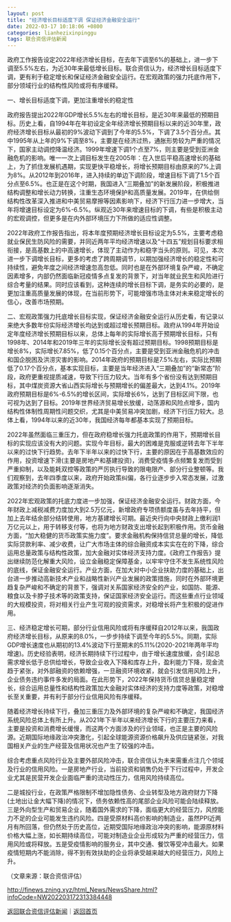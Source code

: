 ```yaml
---
layout: post
title: "经济增长目标适度下调 保证经济金融安全运行"
date: 2022-03-17 10:18:06 +0800
categories: lianhezixinpinggu
tags: 联合资信评估新闻
---
```

<p>政府工作报告设定2022年经济增长目标，在去年下调至6%的基础上，进一步下调至5.5%左右，为近30年来最低增长目标。联合资信认为，经济增长目标适度下调，更有利于稳定增长和保证经济金融安全运行。在宏观政策的强力托底作用下，部分领域行业的结构性风险或将有序缓释。</p>
 <p>一、增长目标适度下调，更加注重增长的稳定性</p>
 <p>政府报告提出2022年GDP增长5.5%左右的增长目标，是近30年来最低的预期目标。历史上看，自1994年在年初设定全年经济增长预期目标以来的近30年里，政府经济增长目标从最初的9%波动下调到了今年的5.5%，下调了3.5个百分点。其中1995年从上年的9%下调至8%，主要是在经济过热，通胀形势较为严重的情况下，国家主动调控降温经济。1999年增速下调1个点至7%，则主要是受到亚洲金融危机的影响。唯一一次上调目标发生在2005年：在入世后平稳高速增长的基础上，为了抓住发展机遇期，实现更快平稳增长，将增长预期目标由原来的7%上调为8%。从2012年到2016年，进入持续的单边下调阶段，增速目标下调了1.5个百分点至6.5%。也正是在这个时期，我国进入“三期叠加”的新发展阶段，积极推进结构调整和增长动力转换，注重生态环境保护和高质量发展。2019年，在供给侧结构性改革深入推进和中美贸易摩擦等因素影响下，经济下行压力进一步增大，当年将增速目标设定为6%-6.5%。纵观近30年来增速目标的下调，有些是积极主动的宏观调控，但更多是在内外部环境压力下所做的适应性调整。</p>
 <p>2022年政府工作报告指出，将本年度预期经济增长目标设定为5.5%，主要考虑稳就业保民生防风险的需要，并同近两年平均经济增速以及“十四五”规划目标要求相衔接，是高基数上的中高速增长，体现了主动作为和稳字当头的原则。可见，本次进一步下调增长目标，更多的考虑了跨周期调节，以期加强经济增长的稳定性和可持续性，避免年度之间经济增速忽高忽低。同时也是在外部环境复杂严峻，不确定因素增多，内部仍然面临新冠疫情多点复发的背景下，对当年就业民生和风险进行综合考量的结果。同时应该看到，这种连续的增长目标下调，是务实的必要的，是更加注重高质量发展的体现，在当前形势下，可能增强市场主体对未来稳定增长的信心，改善市场预期。</p>
 <p>二、宏观政策强力托底增长目标实现，保证经济金融安全运行从历史看，有记录以来绝大多数年份实际经济增长均达到或超过增长预期目标。政府从1994年开始设定年度经济增长预期目标以来，总体上每年的实际增长高于预期增长目标，只有1998年、2014年和2019年三年的实际增长没有超过预期目标。1998预期目标是增长8%，实际增长7.85%，低了0.15个百分点，主要是受到亚洲金融危机的冲击和国企脱困及洪涝灾害的影响。2014年政府的预期目标是7.5%左右，实际比预期低了0.17个百分点，基本实现目标，主要是当年经济进入“三期叠加”的“新常态”阶段，政府更重视提质减速，导致下行压力较大。当年有多个省份没有达到预期目标，其中煤炭资源大省山西实际增长与预期增长的偏差最大，达到4.1%。2019年政府预期目标是6%-6.5%的增长区间，实际增长6%，达到了目标区间下限，也可视为达到了目标。2019年世界经济贸易增长放缓，动荡源和风险点增多，国内结构性体制性周期性问题交织，尤其是中美贸易冲突加剧，经济下行压力较大。总体上看，1994年以来的近30年，我国经济每年都基本实现了预期目标。</p>
 <p>2022年虽然面临三重压力，但在政府稳增长强力托底政策的作用下，预期增长目标的实现应该没有大的问题。实现今年目标，最大的困难是克服或逆转去年下半年以来的过快下行趋势。去年下半年以来的过快下行，主要的原因在于高基数效应的作用，投资增速下滑(主要是房地产和基建投资)，消费受疫情多点频繁复发而受到严重抑制，以及能耗双控等政策的严厉执行导致的限电限产、部分行业整顿等。我们观察到，去年四季度以来，政府开始政策纠偏，各行业逐步步入常态发展，过激政策对经济的负面影响逐渐消失。</p>
 <p>2022年宏观政策的托底力度进一步加强，保证经济金融安全运行。财政方面，今年财政上减税减费力度加大到2.5万亿元，新增政府专项债额度虽与去年持平，但加上去年结余部分结转使用，地方基建增长可期。最近央行向中央财政上缴利润1万亿元以上，用于转移支付等，也将为地方财政支出增长起到积极作用。货币金融方面，“加大稳健的货币政策实施力度”。要求金融机构保持信贷总量的增长，降低实际贷款利率、减少收费，让广大市场主体的综合融资成本实实在在的下降，综合运用总量政策与结构性政策，加大金融对实体经济支持力度。《政府工作报告》提出继续防范化解重大风险，设立金融稳定保障基金，以牢牢守住不发生系统性风险的底线，保证金融安全运行。产业方面，在加大对中小企业扶助力度的基础上，出台进一步推动高新技术产业和战略性新兴产业发展的政策措施，同时在外部环境更趋复杂严峻和不确定的背景下，强调对关系国家经济安全的产业，如国防、能源、粮食以及卡脖子技术等的政策支持，保证国家经济安全运行。而这些重点行业领域的大规模投资，将对相关行业产生可观的投资需求，对稳增长将产生积极的促进作用。</p>
 <p>三、经济稳定增长可期，部分行业信用风险或将有序缓释自2012年以来，我国政府经济增长目标，从原来的8.0%，一步步持续下调至今年的5.5%。同期，实际GDP增长速度也从期初的13.4%波动下行至期末的5.11%(2020-2021年两年平均增速)。历史经验表明，经济长期持续下行过程中，由于增长速度放缓，会引起总需求增长低于总供给增长，导致企业收入下降和库存上升，盈利能力下降，现金流趋于紧张，对外部融资的依赖增强，一旦融资环境收紧，就会引发信用风险上升，企业债务违约事件多发的局面。在此形势下，2022年保持货币信贷总量稳定增长，综合运用总量性和结构性政策加大金融对实体经济的支持力度等政策，对稳增长至关重要，并有利于部分行业信用风险有序缓释。</p>
 <p>随着经济增长持续下行，叠加三重压力及外部环境的复杂严峻和不确定，我国经济系统风险总体上有所上升。从2021年下半年以来经济增长下行的主要压力来看，主要是投资和消费增长缓慢，而这两个方面涉及的行业领域，也正是主要的风险源。近期国际地缘政治冲突激化，引起全球能源资源价格飙升及供应链紧张，对我国相关产业的生产经营及信用状况也产生了较强的冲击。</p>
 <p>综合考虑重点风险行业及主要外部风险冲击，联合资信认为未来需重点注几个领域及行业的信用风险。一是房地产行业，当前投资和销售仍处于下行过程中，开发企业尤其是民营开发企业面临严重的流动性压力，信用风险持续高位。</p>
 <p>二是城投行业，在政策严格限制不增加隐性债务、企业转型及地方政府财力下降(土地出让金大幅下降)的情况下，债务依赖性高的尾部企业风险可能会陆续释放。三是外向型生产和贸易企业，随着国外需求的下降，面临更大的经营压力，风控能力不足的企业可能发生违约风险。四是受原材料高价影响的制造业，虽然PPI近两月有所回落，但仍然处于历史高位，近期受国际地缘政治冲突的影响，能源原材料价格大幅上涨，如长期持续高位，可能对制造业企业形成较为严重的经营压力，信用风险或将释放。五是受疫情影响的服务业，其中交通、餐饮等受冲击最大。如果疫情短期内不能消除，得不到有效扶助的企业将承受越来越大的经营压力，风险上升。</p><p class="em_media">（文章来源：联合资信评估）</p>

<http://finews.zning.xyz/html_News/NewsShare.html?infoCode=NW202203172313384448>

[返回联合资信评估新闻](//finews.withounder.com/category/lianhezixinpinggu.html)｜[返回首页](//finews.withounder.com/)